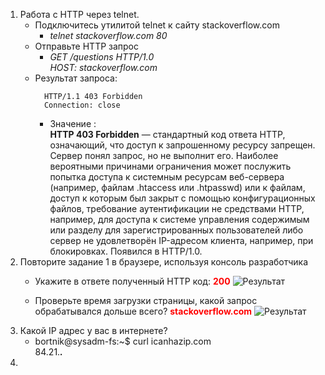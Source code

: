 1. Работа c HTTP через telnet.
    * Подключитесь утилитой telnet к сайту stackoverflow.com
        * *telnet stackoverflow.com 80*
    * Отправьте HTTP запрос
        * *GET /questions HTTP/1.0*  
          *HOST: stackoverflow.com*
    * Результат запроса:
      ``` 
        HTTP/1.1 403 Forbidden
        Connection: close
      ```
      * Значение :  
      **HTTP 403 Forbidden** — стандартный код ответа HTTP, означающий, что доступ к запрошенному ресурсу запрещен. Сервер понял запрос, но не выполнит его. Наиболее вероятными причинами ограничения может послужить попытка доступа к системным ресурсам веб-сервера (например, файлам .htaccess или .htpasswd) или к файлам, доступ к которым был закрыт с помощью конфигурационных файлов, требование аутентификации не средствами HTTP, например, для доступа к системе управления содержимым или разделу для зарегистрированных пользователей либо сервер не удовлетворён IP-адресом клиента, например, при блокировках. Появился в HTTP/1.0.
1. Повторите задание 1 в браузере, используя консоль разработчика
     * Укажите в ответе полученный HTTP код: <span style="color:red">**200**</span>
       ![Результат](https://gitlab.com/rainman1/devops-netology/raw/master/Home_Work_(3.6)/pics/header.jpg)

    * Проверьте время загрузки страницы, какой запрос обрабатывался дольше всего?<span style="color:red"> **stackoverflow.com**</span>
       ![Результат](https://gitlab.com/rainman1/devops-netology/raw/master/Home_Work_(3.6)/pics/process.jpg)
1. Какой IP адрес у вас в интернете?
    * bortnik@sysadm-fs:~$ curl icanhazip.com  
      84.21.***.***
1.     
       
